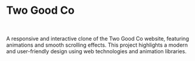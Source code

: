 <h1><b>Two Good Co</b></h1>
<br>

A responsive and interactive clone of the Two Good Co website, featuring animations and smooth scrolling effects. This project highlights a modern and user-friendly design using web technologies and animation libraries.
